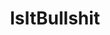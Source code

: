 ---
title: IsItBullshit
crosslinks:
- AskReddit
- IAmA
- news
- creepy
- ThreadKillers
- xkcd
- asmr
- stopsmoking
- AskSocialScience
- dogs
- thinspiration
- COMPLETEANARCHY
- organic
- linguistics
- askscience
- NormMacdonald
- science
- legaladviceofftopic
- Art
- everymanshouldknow
---